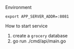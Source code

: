 

Environment
```
export APP_SERVER_ADDR=:8081
```

How to start service
1. create a `grocery` database 
2. go run ./cmd/api/main.go
